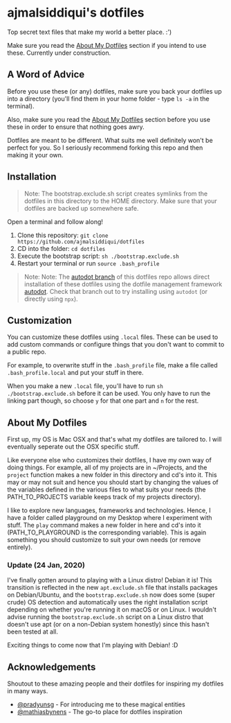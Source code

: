 # ajmalsiddiqui's dotfiles

Top secret text files that make my world a better place. :')

Make sure you read the [About My Dotfiles](#about-my-dotfiles) section if you intend to use these.
Currently under construction.

## A Word of Advice

Before you use these (or any) dotfiles, make sure you back your dotfiles up into a directory (you'll find them in your home folder - type `ls -a` in the terminal).

Also, make sure you read the [About My Dotfiles](#about-my-dotfiles) section before you use these in order to ensure that nothing goes awry.

Dotfiles are meant to be different. What suits me well definitely won't be perfect for you. So I seriously recommend forking this repo and then making it your own.

## Installation

> Note:
The bootstrap.exclude.sh script creates symlinks from the dotfiles in this directory to the HOME directory. Make sure that your dotfiles are backed up somewhere safe.

Open a terminal and follow along!
1. Clone this repository: `git clone https://github.com/ajmalsiddiqui/dotfiles`
2. CD into the folder: `cd dotfiles`
3. Execute the bootstrap script: `sh ./bootstrap.exclude.sh`
4. Restart your terminal or run `source .bash_profile`

> Note:
Note: The [autodot branch](https://github.com/ajmalsiddiqui/dotfiles/tree/autodot) of this dotfiles repo allows direct installation of these dotfiles using the dotfile management framework [autodot](https://github.com/ajmalsiddiqui/autodot). Check that branch out to try installing using `autodot` (or directly using `npx`).

## Customization

You can customize these dotfiles using `.local` files. These can be used to add custom commands or configure things that you don't want to commit to a public repo. 

For example, to overwrite stuff in the `.bash_profile` file, make a file called `.bash_profile.local` and put your stuff in there. 

When you make a new `.local` file, you'll have to run `sh ./bootstrap.exclude.sh` before it can be used. You only have to run the linking part though, so choose `y` for that one part and `n` for the rest.

## About My Dotfiles

First up, my OS is Mac OSX and that's what my dotfiles are tailored to. I will eventually seperate out the OSX specific stuff.

Like everyone else who customizes their dotfiles, I have my own way of doing things. For example, all of my projects are in ~/Projects, and the `project` function makes a new folder in this directory and cd's into it. This may or may not suit and hence you should start by changing the values of the variables defined in the various files to what suits your needs (the PATH_TO_PROJECTS variable keeps track of my projects directory).

I like to explore new languages, frameworks and technologies. Hence, I have a folder called playground on my Desktop where I experiment with stuff. The `play` command makes a new folder in here and cd's into it (PATH_TO_PLAYGROUND is the corresponding variable). This is again something you should customize to suit your own needs (or remove entirely).

### Update (24 Jan, 2020)
I've finally gotten around to playing with a Linux distro! Debian it is! This transition is reflected in the new `apt.exclude.sh` file that installs packages on Debian/Ubuntu, and the `bootstrap.exclude.sh` now does some (super crude) OS detection and automatically uses the right installation script depending on whether you're running it on macOS or on Linux. I wouldn't advise running the `bootstrap.exclude.sh` script on a Linux distro that doesn't use apt (or on a non-Debian system honestly) since this hasn't been tested at all.

Exciting things to come now that I'm playing with Debian! :D

## Acknowledgements


Shoutout to these amazing people and their dotfiles for inspiring my dotfiles in many ways.

- [@pradyunsg](https://github.com/pradyunsg/dotfiles) - For introducing me to these magical entities
- [@mathiasbynens](https://github.com/mathiasbynens/dotfiles) - The go-to place for dotfiles inspiration
